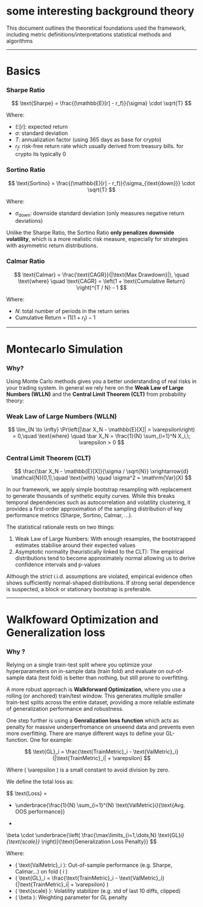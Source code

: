 # some interesting background theory

This document outlines the theoretical foundations used the framework, including metric definitions/interpretations statistical methods and algorithms

---

# Basics
### Sharpe Ratio
$$
\text{Sharpe} = \frac{(\mathbb{E}[r] - r_f)}{\sigma} \cdot \sqrt{T}
$$

Where:

- $\mathbb{E}[r]$: expected return  
- $\sigma$: standard deviation  
- $T$: annualization factor (using 365 days as base for crypto)
- $r_f$: risk-free return rate which usually derived from treasury bills. for crypto its typically 0 

### Sortino Ratio

$$
\text{Sortino} = \frac{(\mathbb{E}[r] - r_f)}{\sigma_{\text{down}}} \cdot \sqrt{T}
$$

Where:

- $\sigma_{\text{down}}$: downside standard deviation (only measures negative return deviations)

Unlike the Sharpe Ratio, the Sortino Ratio **only penalizes downside volatility**, which is a more realistic risk measure, especially for strategies with asymmetric return distributions.

### Calmar Ratio

$$
\text{Calmar} = \frac{\text{CAGR}}{|\text{Max Drawdown}|}, \quad \text{where} \quad 
\text{CAGR} = \left(1 + \text{Cumulative Return} \right)^{T / N} - 1
$$

Where:
- $N$: total number of periods in the return series
- Cumulative Return = $\prod (1 + r_t) - 1$

---

# Montecarlo Simulation
### Why?
Using Monte Carlo methods gives you a better understanding of real risks in your trading system. In general we rely here on the **Weak Law of Large Numbers (WLLN)** and the **Central Limit Theorem (CLT)** from probability theory:

### Weak Law of Large Numbers (WLLN)
$$
\lim_{N \to \infty} \Pr\left(|\bar X_N - \mathbb{E}[X]| > \varepsilon\right) = 0,\quad \text{where} \quad \bar X_N = \frac{1}{N} \sum_{i=1}^N X_i,\; \varepsilon > 0
$$

### Central Limit Theorem (CLT)
$$
\frac{\bar X_N - \mathbb{E}[X]}{\sigma / \sqrt{N}} \xrightarrow{d} \mathcal{N}(0,1),\quad \text{with} \quad \sigma^2 = \mathrm{Var}(X)
$$

In our framework, we apply simple bootstrap resampling with replacement to generate thousands of synthetic equity curves. While this breaks temporal dependencies such as autocorrelation and volatility clustering, it provides a first-order approximation of the sampling distribution of key performance metrics (Sharpe, Sortino, Calmar, ...).

The statistical rationale rests on two things:
1. Weak Law of Large Numbers: With enough resamples, the bootstrapped estimates stabilise around their expected values
2. Asymptotic normality (heuristically linked to the CLT): The empirical distributions tend to become approximately normal allowing us to derive confidence intervals and p-values

Although the strict i.i.d. assumptions are violated, empirical evidence often shows sufficiently normal-shaped distributions. If strong serial dependence is suspected, a block or stationary bootstrap is preferable.

---

# Walkfoward Optimization and Generalization loss
### Why ?

Relying on a single train-test split where you optimize your hyperparameters on in-sample data (train fold) and evaluate on out-of-sample data (test fold) is better than nothing, but still prone to overfitting.

A more robust approach is **Walkforward Optimization**, where you use a rolling (or anchored) train/test window. This generates multiple smaller train-test splits across the entire dataset, providing a more reliable estimate of generalization performance and robustness.

One step further is using a **Genralization loss function** which acts as penalty for massive underperfromance on unseend data and prevents even more overfitting. There are manye different ways to define your GL-function. One for example:


$$
\text{GL}_i = \frac{\text{TrainMetric}_i - \text{ValMetric}_i}{|\text{TrainMetric}_i| + \varepsilon}
$$

Where \( \varepsilon \) is a small constant to avoid division by zero.

We define the total loss as:

$$
\text{Loss} = 
- \underbrace{\frac{1}{N} \sum_{i=1}^{N} \text{ValMetric}_i}_{\text{Avg. OOS performance}} 
+ 
\beta \cdot \underbrace{\left( \frac{\max\limits_{i=1,\dots,N} \text{GL}_i}{\text{scale}} \right)}_{\text{Generalization Loss Penalty}}
$$

Where:

- \( \text{ValMetric}_i \): Out-of-sample performance (e.g. Sharpe, Calmar...) on fold \( i \)
- \( \text{GL}_i = \frac{\text{TrainMetric}_i - \text{ValMetric}_i}{|\text{TrainMetric}_i| + \varepsilon} \)
- \( \text{scale} \): Volatility stabilizer (e.g. std of last 10 diffs, clipped)
- \( \beta \): Weighting parameter for GL penalty

